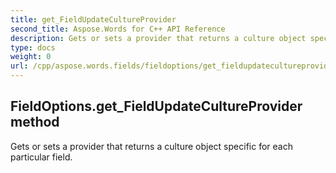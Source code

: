 ```yaml
---
title: get_FieldUpdateCultureProvider
second_title: Aspose.Words for C++ API Reference
description: Gets or sets a provider that returns a culture object specific for each particular field. 
type: docs
weight: 0
url: /cpp/aspose.words.fields/fieldoptions/get_fieldupdatecultureprovider/
---
```

## FieldOptions.get_FieldUpdateCultureProvider method


Gets or sets a provider that returns a culture object specific for each particular field.


